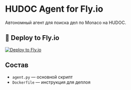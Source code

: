 # HUDOC Agent for Fly.io

Автономный агент для поиска дел по Monaco на HUDOC.

## 🚀 Deploy to Fly.io

[![Deploy to Fly.io](https://fly.io/buttons/deploy.svg)](https://fly.io/apps/new)

## Состав
- `agent.py` — основной скрипт
- `Dockerfile` — инструкция для деплоя
